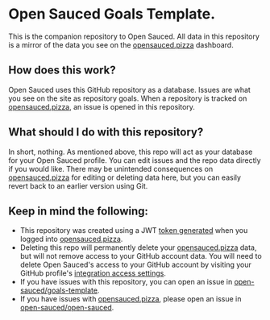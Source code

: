 # Open Sauced Goals Template.

This is the companion repository to Open Sauced. All data in this repository is a mirror of the data you see on the [opensauced.pizza](https://opensauced.pizza) dashboard.

## How does this work?

Open Sauced uses this GitHub repository as a database. Issues are what you see on the site as repository goals. When a repository is tracked on [opensauced.pizza](https://opensauced.pizza), an issue is opened in this repository. 

## What should I do with this repository?

In short, nothing. As mentioned above, this repo will act as your database for your Open Sauced profile. You can edit issues and the repo data directly if you would like. There may be unintended consequences on [opensauced.pizza](https://opensauced.pizza) for editing or deleting data here, but you can easily revert back to an earlier version using Git. 

## Keep in mind the following:

- This repository was created using a JWT [token generated](https://github.com/bdougie/open-sauced/blob/master/src/lib/identityActions.js) when you logged into [opensauced.pizza](https://opensauced.pizza). 
- Deleting this repo will permanently delete your [opensauced.pizza](https://opensauced.pizza) data, but will not remove access to your GitHub account data. You will need to delete Open Sauced's access to your GitHub account by visiting your GitHub profile's [integration access settings](https://github.com/settings/apps/authorizations).
- If you have issues with this repository, you can open an issue in [open-sauced/goals-template](https://github.com/open-sauced/goals-template/issues). 
- If you have issues with [opensauced.pizza](https://opensauced.pizza), please open an issue in [open-sauced/open-sauced](https://github.com/open-sauced/open-sauced).
